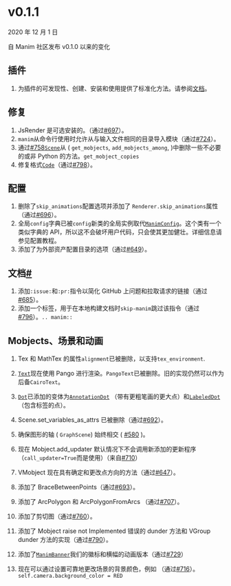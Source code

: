 # v0.1.1

2020 年 12 月 1 日

自 Manim 社区发布 v0.1.0 以来的变化

## 插件

1.  为插件的可发现性、创建、安装和使用提供了标准化方法。请参阅[文档](../plugins.html#plugins)。

## 修复

1.  JsRender 是可选安装的。（通过[#697](https://github.com/ManimCommunity/manim/pull/697)）。
2.  `manim`从命令行使用时允许从与输入文件相同的目录导入模块（通过[#724](https://github.com/ManimCommunity/manim/pull/724)）。
3.  通过[#758](https://github.com/ManimCommunity/manim/pull/758)[`Scene`](../reference/manim.scene.scene.Scene.html#manim.scene.scene.Scene "手动场景.场景.场景")从 ( `get_mobjects`, `add_mobjects_among`, )中删除一些不必要的或非 Python 的方法。`get_mobject_copies`[](https://github.com/ManimCommunity/manim/pull/758)
4.  修复格式[`Code`](../reference/manim.mobject.text.code_mobject.Code.html#manim.mobject.text.code_mobject.Code "manim.mobject.text.code_mobject.Code")（通过[#798](https://github.com/ManimCommunity/manim/pull/798)）。

## 配置

1.  删除了`skip_animations`配置选项并添加了 `Renderer.skip_animations`属性（通过[#696](https://github.com/ManimCommunity/manim/pull/696)）。
2.  全局`config`字典已被`config`新类的全局实例取代[`ManimConfig`](../reference/manim._config.utils.ManimConfig.html#manim._config.utils.ManimConfig "manim._config.utils.ManimConfig")。这个类有一个类似字典的 API，所以这不会破坏用户代码，只会使其更加健壮。详细信息请参见配置教程。
3.  添加了为外部资产配置目录的选项（通过[#649](https://github.com/ManimCommunity/manim/pull/649)）。

## 文档[#](#documentation "此标题的固定链接")

1.  添加`:issue:`和`:pr:`指令以简化 GitHub 上问题和拉取请求的链接（通过[#685](https://github.com/ManimCommunity/manim/pull/685)）。
2.  添加一个标签，用于在本地构建文档时`skip-manim`跳过该指令（通过[#796](https://github.com/ManimCommunity/manim/pull/796)）。`.. manim::`[](https://github.com/ManimCommunity/manim/pull/796)

## Mobjects、场景和动画

1.  Tex 和 MathTex 的属性`alignment`已被删除，以支持`tex_environment`.
2.  [`Text`](../reference/manim.mobject.text.text_mobject.Text.html#manim.mobject.text.text_mobject.Text "manim.mobject.text.text_mobject.Text")现在使用 Pango 进行渲染。`PangoText`已被删除。旧的实现仍然可以作为后备`CairoText`。
3.  [`Dot`](../reference/manim.mobject.geometry.arc.Dot.html#manim.mobject.geometry.arc.Dot "manim.mobject.geometry.arc.Dot")已添加的变体为[`AnnotationDot`](../reference/manim.mobject.geometry.arc.AnnotationDot.html#manim.mobject.geometry.arc.AnnotationDot "manim.mobject.geometry.arc.AnnotationDot") （带有更粗笔画的更大点）和[`LabeledDot`](../reference/manim.mobject.geometry.arc.LabeledDot.html#manim.mobject.geometry.arc.LabeledDot "manim.mobject.geometry.arc.LabeledDot")（包含标签的点）。
4.  Scene.set_variables_as_attrs 已被删除（通过[#692](https://github.com/ManimCommunity/manim/pull/692)）。
5.  确保图形的轴 ( `GraphScene`) 始终相交 ( [#580](https://github.com/ManimCommunity/manim/pull/580) )。
6.  现在 Mobject.add_updater 默认情况下不会调用新添加的更新程序（`call_updater=True`而是使用）（来自[#710](https://github.com/ManimCommunity/manim/pull/710)）
7.  VMobject 现在具有确定和更改点方向的方法（通过[#647](https://github.com/ManimCommunity/manim/pull/647)）。
8.  添加了 BraceBetweenPoints（通过[#693](https://github.com/ManimCommunity/manim/pull/693)）。
9.  添加了 ArcPolygon 和 ArcPolygonFromArcs （通过[#707](https://github.com/ManimCommunity/manim/pull/707)）。
10. 添加了剪切图（通过[#760](https://github.com/ManimCommunity/manim/pull/760)）。

11. 添加了 Mobject raise not Implemented 错误的 dunder 方法和 VGroup dunder 方法的实现（通过[#790](https://github.com/ManimCommunity/manim/pull/790)）。

12. 添加了[`ManimBanner`](../reference/manim.mobject.logo.ManimBanner.html#manim.mobject.logo.ManimBanner "manim.mobject.logo.ManimBanner")我们的徽标和横幅的动画版本（通过[#729](https://github.com/ManimCommunity/manim/pull/729)）

13. 现在可以通过设置可靠地更改场景的背景颜色，例如 （通过[#716](https://github.com/ManimCommunity/manim/pull/716)）。`self.camera.background_color = RED`[](https://github.com/ManimCommunity/manim/pull/716)
